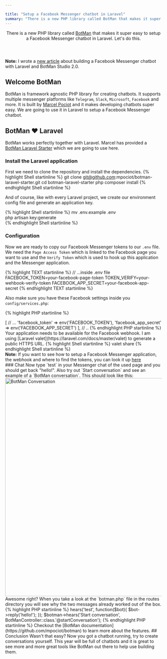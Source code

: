 ```yaml
---

title: "Setup a Facebook Messenger chatbot in Laravel"
summary: "There is a new PHP library called BotMan that makes it super easy to setup a Facebook Messenger chatbot in Laravel. Let's do this."
---
```



<header>
There is a new PHP library called <a href="https://github.com/mpociot/botman">BotMan</a> that makes it super easy to setup a Facebook Messenger chatbot in Laravel. Let's do this.
</header>

<div class="note"><strong>Note:</strong> I wrote a <a href="http://christoph-rumpel.com/2017/09/build-a-facebook-chatbot-with-laravel-and-botman-studio/">new article</a> about building a Facebook Messenger chatbot with Laravel and BotMan Studio 2.0.</div>

## Welcome BotMan

BotMan is framework agnostic PHP library for creating chatbots. It supports multiple messenger platforms like `Telegram`, `Slack`, `Microsoft`, `Facebook` and more. It is built by [Marcel Pociot](https://twitter.com/marcelpociot) and it makes developing chatbots super easy. We are going to use it in Laravel to setup a Facebook Messenger chatbot.

## BotMan ❤️ Laravel

BotMan works perfectly together with Laravel. Marcel has provided a [BotMan Laravel Starter](https://github.com/mpociot/botman-laravel-starter) which we are going to use here. 

### Install the Laravel application
First we need to clone the repository and install the dependencies.
{% highlight Shell startinline %}
git clone git@github.com:mpociot/botman-laravel-starter.git
cd botman-laravel-starter
php composer install
{% endhighlight Shell startinline %}

And of course, like with every Laravel project, we create our environment config file and generate an application key.

{% highlight Shell startinline %}
mv .env.example .env  
php artisan key:generate  
{% endhighlight Shell startinline %}

### Configuration

Now we are ready to copy our Facebook Messenger tokens to our `.env` file. We need the `Page Access Token` which is linked to the Facebook page you want to use and the `Verify Token` which is used to hook up this application and the Messenger application.

{% highlight TEXT startinline %}
// ...inside .env file
FACEBOOK_TOKEN=your-facebook-page-token
TOKEN_VERIFY=your-wehbook-verify-token
FACEBOOK_APP_SECRET=your-facebook-app-secret
{% endhighlight TEXT startinline %}

Also make sure you have these Facebook settings inside you `config/services.php`:

{% highlight PHP startinline %}
<?php
// ..
'botman' => [
	// ...
	'facebook_token' => env('FACEBOOK_TOKEN'),
	'facebook_app_secret' => env('FACEBOOK_APP_SECRET')
],
// ..
{% endhighlight PHP startinline %}

Your application needs to be available for the Facebook webhook. I am using [Laravel valet](https://laravel.com/docs/master/valet) to generate a public HTTPS URL.
{% highlight Shell startinline %}
valet share
{% endhighlight Shell startinline %}

<div class="note"><strong>Note:</strong> If you want to see how to setup a Facebook Messenger application, the webhook and where to find the tokens, you can look it up <a href="http://christoph-rumpel.com/2016/08/build-a-php-chatbot-in-10-minutes">here</a></div>

### Chat

Now type `test` in your Messenger chat of the used page and you should get back "hello!". Also try out `Start conversation` and see an example of a `BotMan conversation`. This should look like this:
<img class="blogimage"  alt="BotMan Conversation" src="/images/blog/botman_conv.png" width="700" />

Awesome right? When you take a look at the `botman.php` file in the routes directory you will see why the two messages already worked out of the box.
{% highlight PHP startinline %}
<?php
use App\Http\Controllers\BotManController;
// Don't use the Facade in here to support the RTM API too :)
$botman = resolve('botman');

$botman->hears('test', function($bot){
    $bot->reply('hello!');
});
$botman->hears('Start conversation', BotManController::class.'@startConversation');
{% endhighlight PHP startinline %}

Checkout the [BotMan documentation](https://github.com/mpociot/botman) to learn more about the features.

## Conclusion

Wasn't that easy? Now you got a chatbot running, try to create conversations yourself. This year will be full of chatbots and it is great to see more and more great tools like BotMan out there to help use building them. 








